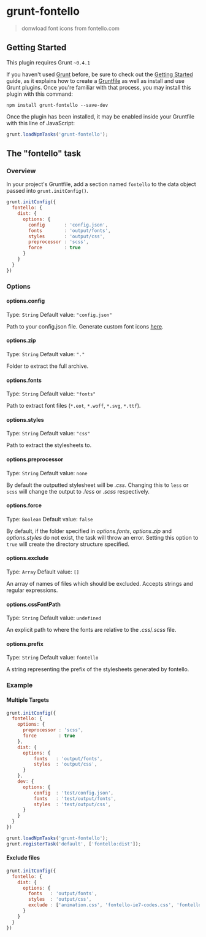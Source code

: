 # grunt-fontello

> donwload font icons from fontello.com

## Getting Started
This plugin requires Grunt `~0.4.1`

If you haven't used [Grunt](http://gruntjs.com/) before, be sure to check out the [Getting Started](http://gruntjs.com/getting-started) guide, as it explains how to create a [Gruntfile](http://gruntjs.com/sample-gruntfile) as well as install and use Grunt plugins. Once you're familiar with that process, you may install this plugin with this command:

```shell
npm install grunt-fontello --save-dev
```

Once the plugin has been installed, it may be enabled inside your Gruntfile with this line of JavaScript:

```js
grunt.loadNpmTasks('grunt-fontello');
```

## The "fontello" task

### Overview
In your project's Gruntfile, add a section named `fontello` to the data object passed into `grunt.initConfig()`.

```js
grunt.initConfig({
  fontello: {
    dist: {
      options: {
        config       : 'config.json',
        fonts        : 'output/fonts',
        styles       : 'output/css',
        preprocessor : 'scss',
        force        : true
      }
    }
  }
})
```

### Options

#### options.config
Type: `String`
Default value: `"config.json"`

Path to your config.json file. Generate custom font icons [here](http://www.fontello.com).

#### options.zip
Type: `String`
Default value: `"."`

Folder to extract the full archive.

#### options.fonts
Type: `String`
Default value: `"fonts"`

Path to extract font files (`*.eot`, `*.woff`, `*.svg`, `*.ttf`).

#### options.styles
Type: `String`
Default value: `"css"`

Path to extract the stylesheets to.

#### options.preprocessor
Type: `String`
Default value: `none`

By default the outputted stylesheet will be _.css_. Changing this to `less` or `scss` will
change the output to _.less_ or _.scss_ respectively.

#### options.force
Type: `Boolean`
Default value: `false`

By default, if the folder specified in _options.fonts_, _options.zip_ and _options.styles_ do not exist, the task will throw an error. Setting this option to `true` will create the directory structure specified.

#### options.exclude
Type: `Array`
Default value: `[]`

An array of names of files which should be excluded. Accepts strings and regular expressions.

#### options.cssFontPath
Type: `String`
Default value: `undefined`

An explicit path to where the fonts are relative to the _.css_/_.scss_ file.

#### options.prefix
Type: `String`
Default value: `fontello`

A string representing the prefix of the stylesheets generated by fontello.

### Example

#### Multiple Targets
```js
grunt.initConfig({
  fontello: {
    options: {
      preprocessor : 'scss',
      force        : true
    },
    dist: {
      options: {
          fonts   : 'output/fonts',
          styles  : 'output/css',
      }
    },
    dev: {
      options: {
          config  : 'test/config.json',
          fonts   : 'test/output/fonts',
          styles  : 'test/output/css',
      }
    }
  }
})

grunt.loadNpmTasks('grunt-fontello');
grunt.registerTask('default', ['fontello:dist']);
```

#### Exclude files
```js
grunt.initConfig({
  fontello: {
    dist: {
      options: {
        fonts   : 'output/fonts',
        styles  : 'output/css',
        exclude : ['animation.css', 'fontello-ie7-codes.css', 'fontello.eot'],
      }
    }
  }
})
```
